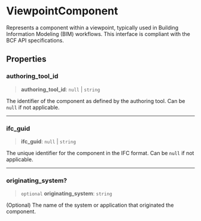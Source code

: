 # ViewpointComponent

Represents a component within a viewpoint, typically used in Building Information Modeling (BIM) workflows. This interface is compliant with the BCF API specifications.

## Properties

### authoring\_tool\_id

> **authoring\_tool\_id**: `null` \| `string`

The identifier of the component as defined by the authoring tool. Can be `null` if not applicable.

***

### ifc\_guid

> **ifc\_guid**: `null` \| `string`

The unique identifier for the component in the IFC format. Can be `null` if not applicable.

***

### originating\_system?

> `optional` **originating\_system**: `string`

(Optional) The name of the system or application that originated the component.

